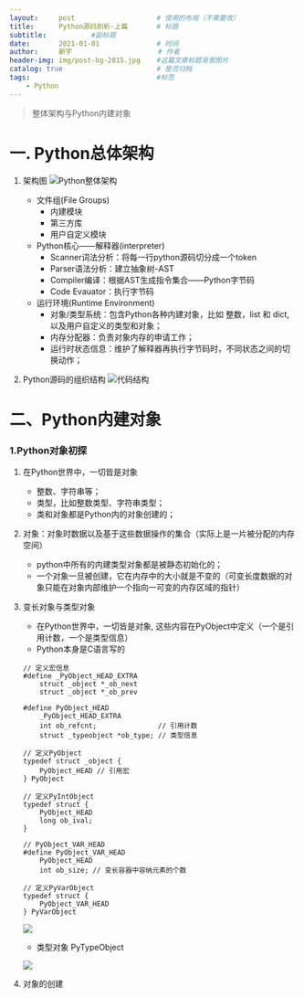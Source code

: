 ```yaml
---
layout:     post                    # 使用的布局（不需要改）
title:      Python源码剖析-上篇    	# 标题 
subtitle:    		#副标题
date:       2021-01-01              # 时间
author:     新宇                     # 作者
header-img: img/post-bg-2015.jpg    #这篇文章标题背景图片
catalog: true                       # 是否归档
tags:                               #标签
    - Python
---
```

> 整体架构与Python内建对象

# 一. Python总体架构

1. 架构图
	![Python整体架构](https://tva1.sinaimg.cn/large/0081Kckwly1gm82vqap7dj30fr0890v1.jpg "Python整体架构")

	- 文件组(File Groups)
		- 内建模块
		- 第三方库
		- 用户自定义模块
	- Python核心——解释器(interpreter)
		- Scanner词法分析：将每一行python源码切分成一个token
		- Parser语法分析：建立抽象树-AST 
		- Compiler编译：根据AST生成指令集合——Python字节码
		- Code Evauator：执行字节码
	- 运行环境(Runtime Environment)
		- 对象/类型系统：包含Python各种内建对象，比如 整数，list 和 dict,以及用户自定义的类型和对象；
		- 内存分配器：负责对象内存的申请工作；
		- 运行时状态信息：维护了解释器再执行字节码时，不同状态之间的切换动作；

2. Python源码的组织结构
	![代码结构](https://tva1.sinaimg.cn/large/0081Kckwly1gm8h8hruh0j30mk0iydif.jpg)

# 二、Python内建对象

### 1.Python对象初探

1. 在Python世界中，一切皆是对象
	- 整数、字符串等；
	- 类型，比如整数类型、字符串类型；
	- 类和对象都是Python内的对象创建的；

2. 对象：对象时数据以及基于这些数据操作的集合（实际上是一片被分配的内存空间）
	- python中所有的内建类型对象都是被静态初始化的；
	- 一个对象一旦被创建，它在内存中的大小就是不变的（可变长度数据的对象只能在对象内部维护一个指向一可变的内存区域的指针）

3. 变长对象与类型对象
 	- 在Python世界中，一切皆是对象, 这些内容在PyObject中定义（一个是引用计数，一个是类型信息）
 	- Python本身是C语言写的

	```
	// 定义宏信息
	#define _PyObject_HEAD_EXTRA 
		struct _object *_ob_next
		struct _object *_ob_prev

	#define PyObject_HEAD
		_PyObject_HEAD_EXTRA
		int ob_refcnt; 				 // 引用计数
		struct _typeobject *ob_type; // 类型信息

	// 定义PyObject
	typedef struct _object {
		PyObject_HEAD // 引用宏
	} PyObject

	// 定义PyIntObject
	typedef struct {
		PyObject_HEAD
		long ob_ival;
	}

	// PyObject_VAR_HEAD
	#define PyObject_VAR_HEAD
		PyObject_HEAD
		int ob_size; // 变长容器中容纳元素的个数

	// 定义PyVarObject
	typedef struct {
		PyObject_VAR_HEAD
	} PyVarObject
	```

	![](https://tva1.sinaimg.cn/large/0081Kckwly1gm8jiwx8h1j30gc07tgnx.jpg)

	- 类型对象 PyTypeObject

	![](https://tva1.sinaimg.cn/large/0081Kckwly1gm8jnh44o5j30h30b442y.jpg)

4. 对象的创建

